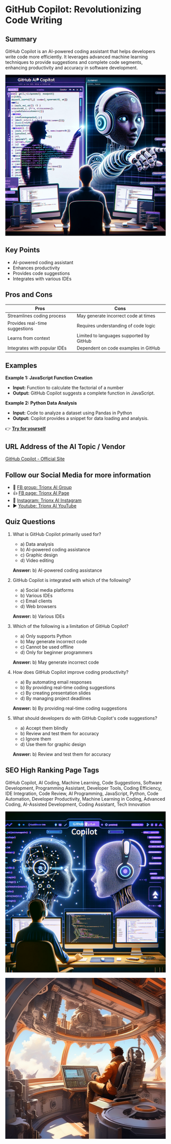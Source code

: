 # GitHub Copilot: Revolutionizing Code Writing

## Summary
GitHub Copilot is an AI-powered coding assistant that helps developers write code more efficiently. It leverages advanced machine learning techniques to provide suggestions and complete code segments, enhancing productivity and accuracy in software development.

![Alt text](githubcopi.webp)

## Key Points
- AI-powered coding assistant
- Enhances productivity
- Provides code suggestions
- Integrates with various IDEs

## Pros and Cons

| Pros                              | Cons                                 |
|-----------------------------------|--------------------------------------|
| Streamlines coding process        | May generate incorrect code at times |
| Provides real-time suggestions    | Requires understanding of code logic |
| Learns from context               | Limited to languages supported by GitHub |
| Integrates with popular IDEs      | Dependent on code examples in GitHub |

## Examples

**Example 1: JavaScript Function Creation**
- **Input:** Function to calculate the factorial of a number
- **Output:** GitHub Copilot suggests a complete function in JavaScript.

**Example 2: Python Data Analysis**
- **Input:** Code to analyze a dataset using Pandas in Python
- **Output:** Copilot provides a snippet for data loading and analysis.

👉 [**Try for yourself**](https://github.com/features/copilot)

## URL Address of the AI Topic / Vendor
[GitHub Copilot - Official Site](https://github.com/features/copilot)

## Follow our Social Media for more information
- 📘 <a href="https://www.facebook.com/groups/trionxai" target="_blank">FB group: Trionx AI Group</a>
- 👍 <a href="https://www.facebook.com/ai.trionxai" target="_blank">FB page: Trionx AI Page</a>
- 📸 <a href="https://www.instagram.com/trionxai/" target="_blank">Instagram: Trionx AI Instagram</a>
- ▶️ <a href="https://www.youtube.com/@robotdocs/" target="_blank">Youtube: Trionx AI YouTube</a>



## Quiz Questions

1. What is GitHub Copilot primarily used for?
   - a) Data analysis
   - b) AI-powered coding assistance
   - c) Graphic design
   - d) Video editing

   **Answer:** b) AI-powered coding assistance

2. GitHub Copilot is integrated with which of the following?
   - a) Social media platforms
   - b) Various IDEs
   - c) Email clients
   - d) Web browsers

   **Answer:** b) Various IDEs

3. Which of the following is a limitation of GitHub Copilot?
   - a) Only supports Python
   - b) May generate incorrect code
   - c) Cannot be used offline
   - d) Only for beginner programmers

   **Answer:** b) May generate incorrect code

4. How does GitHub Copilot improve coding productivity?
   - a) By automating email responses
   - b) By providing real-time coding suggestions
   - c) By creating presentation slides
   - d) By managing project deadlines

   **Answer:** b) By providing real-time coding suggestions

5. What should developers do with GitHub Copilot's code suggestions?
   - a) Accept them blindly
   - b) Review and test them for accuracy
   - c) Ignore them
   - d) Use them for graphic design
   
   **Answer:** b) Review and test them for accuracy

## SEO High Ranking Page Tags
GitHub Copilot, AI Coding, Machine Learning, Code Suggestions, Software Development, Programming Assistant, Developer Tools, Coding Efficiency, IDE Integration, Code Review, AI Programming, JavaScript, Python, Code Automation, Developer Productivity, Machine Learning in Coding, Advanced Coding, AI-Assisted Development, Coding Assistant, Tech Innovation


![Alt text](githubcopilot.webp)



![Alt text](github.webp)